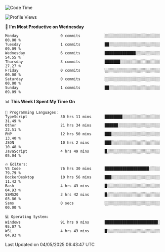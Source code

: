 <!--START_SECTION:waka-->
![Code Time](http://img.shields.io/badge/Code%20Time-4%2C855%20hrs%2030%20mins-blue)

![Profile Views](http://img.shields.io/badge/Profile%20Views-0-blue)

📅 **I'm Most Productive on Wednesday** 

```text
Monday                   0 commits           ░░░░░░░░░░░░░░░░░░░░░░░░░   00.00 % 
Tuesday                  1 commits           ██░░░░░░░░░░░░░░░░░░░░░░░   09.09 % 
Wednesday                6 commits           ██████████████░░░░░░░░░░░   54.55 % 
Thursday                 3 commits           ███████░░░░░░░░░░░░░░░░░░   27.27 % 
Friday                   0 commits           ░░░░░░░░░░░░░░░░░░░░░░░░░   00.00 % 
Saturday                 0 commits           ░░░░░░░░░░░░░░░░░░░░░░░░░   00.00 % 
Sunday                   1 commits           ██░░░░░░░░░░░░░░░░░░░░░░░   09.09 % 
```


📊 **This Week I Spent My Time On** 

```text
💬 Programming Languages: 
TypeScript               30 hrs 11 mins      ████████░░░░░░░░░░░░░░░░░   31.49 % 
Other                    21 hrs 34 mins      ██████░░░░░░░░░░░░░░░░░░░   22.51 % 
PHP                      12 hrs 50 mins      ███░░░░░░░░░░░░░░░░░░░░░░   13.40 % 
JSON                     10 hrs 2 mins       ███░░░░░░░░░░░░░░░░░░░░░░   10.48 % 
JavaScript               4 hrs 49 mins       █░░░░░░░░░░░░░░░░░░░░░░░░   05.04 % 

🔥 Editors: 
VS Code                  76 hrs 30 mins      ████████████████████░░░░░   79.79 % 
DockerDesktop            10 hrs 56 mins      ███░░░░░░░░░░░░░░░░░░░░░░   11.42 % 
Bash                     4 hrs 43 mins       █░░░░░░░░░░░░░░░░░░░░░░░░   04.93 % 
SSMS20                   3 hrs 42 mins       █░░░░░░░░░░░░░░░░░░░░░░░░   03.86 % 
Ssms                     0 secs              ░░░░░░░░░░░░░░░░░░░░░░░░░   00.00 % 

💻 Operating System: 
Windows                  91 hrs 9 mins       ████████████████████████░   95.07 % 
WSL                      4 hrs 43 mins       █░░░░░░░░░░░░░░░░░░░░░░░░   04.93 % 
```


 Last Updated on 04/05/2025 06:43:47 UTC
<!--END_SECTION:waka-->
